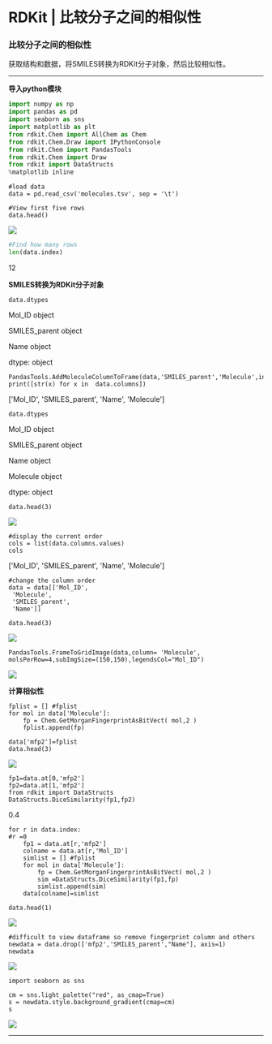 # RDKit | 比较分子之间的相似性

### 比较分子之间的相似性

获取结构和数据，将SMILES转换为RDKit分子对象，然后比较相似性。

---

**导入python模块**

```python
import numpy as np
import pandas as pd
import seaborn as sns
import matplotlib as plt
from rdkit.Chem import AllChem as Chem
from rdkit.Chem.Draw import IPythonConsole
from rdkit.Chem import PandasTools
from rdkit.Chem import Draw
from rdkit import DataStructs
%matplotlib inline
```

```text
#load data
data = pd.read_csv('molecules.tsv', sep = '\t')
```

```text
#View first five rows
data.head()
```

![](https://pic1.zhimg.com/80/v2-5b25884854c63df1ac2e9721833ebf7c_1440w.jpg)

```python
#Find how many rows
len(data.index)
```

12

**SMILES转换为RDKit分子对象**

```text
data.dtypes
```

Mol_ID object

SMILES_parent object

Name object

dtype: object

```text
PandasTools.AddMoleculeColumnToFrame(data,'SMILES_parent','Molecule',includeFingerprints=True)
print([str(x) for x in  data.columns])
```

['Mol_ID', 'SMILES_parent', 'Name', 'Molecule']

```text
data.dtypes
```

Mol_ID object

SMILES_parent object

Name object

Molecule object

dtype: object

```text
data.head(3)
```

![](https://pic2.zhimg.com/80/v2-eb4bf3c2163a2460cdeae8cbd00b4661_1440w.jpg)

```text
#display the current order
cols = list(data.columns.values)
cols
```

['Mol_ID', 'SMILES_parent', 'Name', 'Molecule']

```text
#change the column order
data = data[['Mol_ID',
 'Molecule',
 'SMILES_parent',
 'Name']]
```

```text
data.head(3)
```

![](https://pic3.zhimg.com/80/v2-79c42dd99439795a5a30e4941b71c956_1440w.jpg)

```text
PandasTools.FrameToGridImage(data,column= 'Molecule', molsPerRow=4,subImgSize=(150,150),legendsCol="Mol_ID")
```

![](https://pic3.zhimg.com/80/v2-010107cc3348bf26a15339948535f3c2_1440w.jpg)

**计算相似性**

```text
fplist = [] #fplist
for mol in data['Molecule']:
    fp = Chem.GetMorganFingerprintAsBitVect( mol,2 )
    fplist.append(fp)
```

```text
data['mfp2']=fplist
data.head(3)
```

![](https://pic4.zhimg.com/80/v2-9bec35fb306863be227baab2a4df4a2b_1440w.jpg)

```text
fp1=data.at[0,'mfp2']
fp2=data.at[1,'mfp2']
from rdkit import DataStructs
DataStructs.DiceSimilarity(fp1,fp2)
```

0.4

```text
for r in data.index:
#r =0
    fp1 = data.at[r,'mfp2']
    colname = data.at[r,'Mol_ID']
    simlist = [] #fplist
    for mol in data['Molecule']:
        fp = Chem.GetMorganFingerprintAsBitVect( mol,2 )
        sim =DataStructs.DiceSimilarity(fp1,fp)
        simlist.append(sim)
    data[colname]=simlist
```

```text
data.head(1)
```

![](https://pic3.zhimg.com/80/v2-7502fbd10c626244e13ae85162f4d7b6_1440w.jpg)

```text
#difficult to view dataframe so remove fingerprint column and others
newdata = data.drop(['mfp2','SMILES_parent',"Name"], axis=1)
newdata
```

![](https://pic1.zhimg.com/80/v2-4e0af0e047fd92b7043bb09b877bf054_1440w.jpg)

```text
import seaborn as sns
 
cm = sns.light_palette("red", as_cmap=True)
s = newdata.style.background_gradient(cmap=cm)
s
```

![](https://pic1.zhimg.com/80/v2-140e2131120ca43a2024052314dd64b0_1440w.jpg)

---
